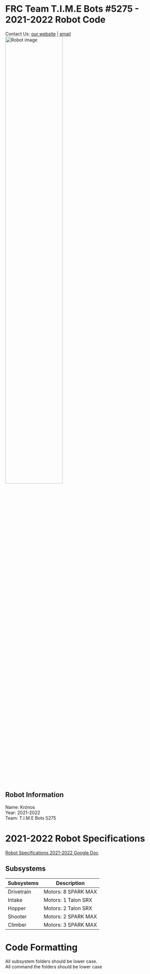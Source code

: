 
# FRC Team T.I.M.E Bots #5275 - 2021-2022 Robot Code
Contact Us: [our website](https://www.timebots5275.com) | [email](mailto:team@timebots5275.com)  
 <img src="readmeimages/robot.jpg" alt="Robot image" width="60%"/>

## Robot Information  
Name: Krónos  
Year: 2021-2022  
Team: T.I.M.E Bots 5275  

# 2021-2022 Robot Specifications
[Robot Specifications 2021-2022 Google Doc](https://docs.google.com/document/d/1EWv7gEj-2pS71mKx4Zu3d4CnA1jr-3asu2jorQIAOFM/edit#)

## Subsystems  
| Subsystems | Description         |
| ---------- | ------------------- |
| Drivetrain | Motors: 8 SPARK MAX |
| Intake     | Motors: 1 Talon SRX |
| Hopper     | Motors: 2 Talon SRX |
| Shooter    | Motors: 2 SPARK MAX |
| Climber    | Motors: 3 SPARK MAX |

# Code Formatting
All subsystem folders should be lower case.  
All command the folders should be lower case

